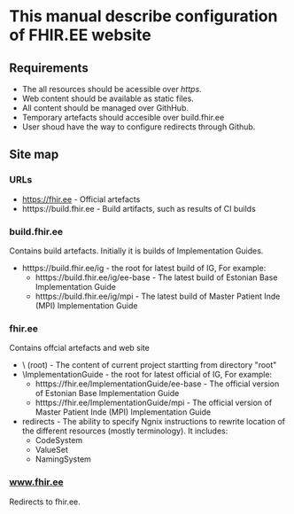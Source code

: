 # This manual describe configuration of FHIR.EE website

## Requirements
- The all resources should be acessible over *https*.
- Web content should be available as static files.
- All content should be managed over GithHub.
- Temporary artefacts should accesible over build.fhir.ee
- User shoud have the way to configure redirects through Github.

## Site map
### URLs
- https://fhir.ee - Official artefacts
- htttps://build.fhir.ee - Build artifacts, such as results of CI builds

### build.fhir.ee
Contains build artefacts. Initially it is builds of Implementation Guides.
- htttps://build.fhir.ee/ig - the root for latest build of IG, For example: 
  - htttps://build.fhir.ee/ig/ee-base - The latest build of Estonian Base Implementation Guide
  - htttps://build.fhir.ee/ig/mpi - The latest build of Master Patient Inde (MPI) Implementation Guide

### fhir.ee
Contains offcial artefacts and web site
- \ (root) - The content of current project startting from directory "root"
- \ImplementationGuide - the root for latest official of IG, For example: 
  - htttps://fhir.ee/ImplementationGuide/ee-base - The official version of Estonian Base Implementation Guide
  - htttps://fhir.ee/ImplementationGuide/mpi - The official version of Master Patient Inde (MPI) Implementation Guide
- redirects - The ability to specify Ngnix instructions to rewrite location of the different resources (mostly terminology). It includes:
  - CodeSystem
  - ValueSet
  - NamingSystem

### www.fhir.ee
Redirects to fhir.ee.
  
